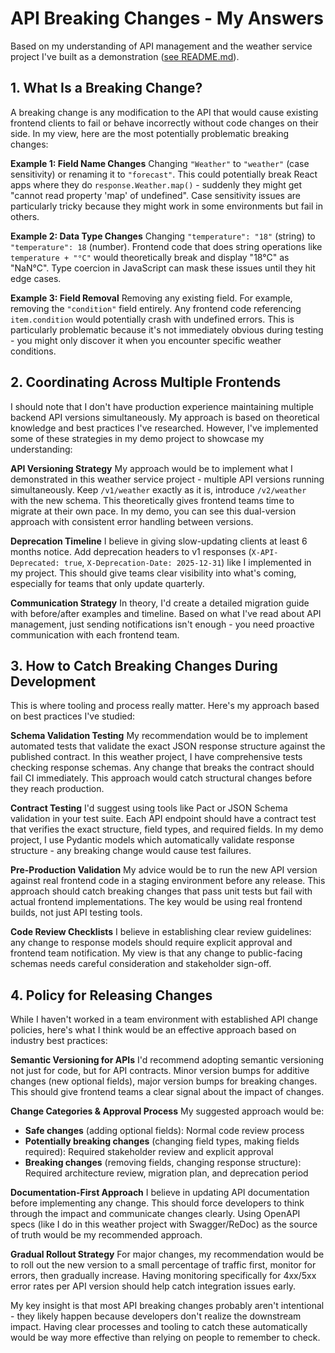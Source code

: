 # API Breaking Changes - My Answers

Based on my understanding of API management and the weather service project I've built as a demonstration ([see README.md](weather-service/README.md)).

## 1. What Is a Breaking Change?

A breaking change is any modification to the API that would cause existing frontend clients to fail or behave incorrectly without code changes on their side. In my view, here are the most potentially problematic breaking changes:

**Example 1: Field Name Changes**
Changing `"Weather"` to `"weather"` (case sensitivity) or renaming it to `"forecast"`. This could potentially break React apps where they do `response.Weather.map()` - suddenly they might get "cannot read property 'map' of undefined". Case sensitivity issues are particularly tricky because they might work in some environments but fail in others.

**Example 2: Data Type Changes**
Changing `"temperature": "18"` (string) to `"temperature": 18` (number). Frontend code that does string operations like `temperature + "°C"` would theoretically break and display "18°C" as "NaN°C". Type coercion in JavaScript can mask these issues until they hit edge cases.

**Example 3: Field Removal**
Removing any existing field. For example, removing the `"condition"` field entirely. Any frontend code referencing `item.condition` would potentially crash with undefined errors. This is particularly problematic because it's not immediately obvious during testing - you might only discover it when you encounter specific weather conditions.

## 2. Coordinating Across Multiple Frontends

I should note that I don't have production experience maintaining multiple backend API versions simultaneously. My approach is based on theoretical knowledge and best practices I've researched. However, I've implemented some of these strategies in my demo project to showcase my understanding:

**API Versioning Strategy**
My approach would be to implement what I demonstrated in this weather service project - multiple API versions running simultaneously. Keep `/v1/weather` exactly as it is, introduce `/v2/weather` with the new schema. This theoretically gives frontend teams time to migrate at their own pace. In my demo, you can see this dual-version approach with consistent error handling between versions.

**Deprecation Timeline**
I believe in giving slow-updating clients at least 6 months notice. Add deprecation headers to v1 responses (`X-API-Deprecated: true`, `X-Deprecation-Date: 2025-12-31`) like I implemented in my project. This should give teams clear visibility into what's coming, especially for teams that only update quarterly.

**Communication Strategy**
In theory, I'd create a detailed migration guide with before/after examples and timeline. Based on what I've read about API management, just sending notifications isn't enough - you need proactive communication with each frontend team.

## 3. How to Catch Breaking Changes During Development

This is where tooling and process really matter. Here's my approach based on best practices I've studied:

**Schema Validation Testing**
My recommendation would be to implement automated tests that validate the exact JSON response structure against the published contract. In this weather project, I have comprehensive tests checking response schemas. Any change that breaks the contract should fail CI immediately. This approach would catch structural changes before they reach production.

**Contract Testing**
I'd suggest using tools like Pact or JSON Schema validation in your test suite. Each API endpoint should have a contract test that verifies the exact structure, field types, and required fields. In my demo project, I use Pydantic models which automatically validate response structure - any breaking change would cause test failures.

**Pre-Production Validation**
My advice would be to run the new API version against real frontend code in a staging environment before any release. This approach should catch breaking changes that pass unit tests but fail with actual frontend implementations. The key would be using real frontend builds, not just API testing tools.

**Code Review Checklists**
I believe in establishing clear review guidelines: any change to response models should require explicit approval and frontend team notification. My view is that any change to public-facing schemas needs careful consideration and stakeholder sign-off.

## 4. Policy for Releasing Changes

While I haven't worked in a team environment with established API change policies, here's what I think would be an effective approach based on industry best practices:

**Semantic Versioning for APIs**
I'd recommend adopting semantic versioning not just for code, but for API contracts. Minor version bumps for additive changes (new optional fields), major version bumps for breaking changes. This should give frontend teams a clear signal about the impact of changes.

**Change Categories & Approval Process**
My suggested approach would be:
- **Safe changes** (adding optional fields): Normal code review process
- **Potentially breaking changes** (changing field types, making fields required): Required stakeholder review and explicit approval
- **Breaking changes** (removing fields, changing response structure): Required architecture review, migration plan, and deprecation period

**Documentation-First Approach**
I believe in updating API documentation before implementing any change. This should force developers to think through the impact and communicate changes clearly. Using OpenAPI specs (like I do in this weather project with Swagger/ReDoc) as the source of truth would be my recommended approach.

**Gradual Rollout Strategy**
For major changes, my recommendation would be to roll out the new version to a small percentage of traffic first, monitor for errors, then gradually increase. Having monitoring specifically for 4xx/5xx error rates per API version should help catch integration issues early.

My key insight is that most API breaking changes probably aren't intentional - they likely happen because developers don't realize the downstream impact. Having clear processes and tooling to catch these automatically would be way more effective than relying on people to remember to check.